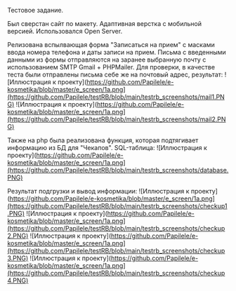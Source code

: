 Тестовое задание.

Был сверстан сайт по макету. Адаптивная верстка с мобильной версией. Использовался Open Server.

Релизована вспылвающая форма "Записаться на прием" с масками ввода номера телефона и даты записи на прием.
Письма с введенными данными из формы отправляются на заранее выбранную почту с использованием SMTP Gmail + PHPMailer.
Для проверки, в качестве теста были отправлены письма себе же на почтовый адрес, результат:
![Иллюстрация к проекту](https://github.com/Papilele/e-kosmetika/blob/master/e_screen/1a.png](https://github.com/Papilele/testRB/blob/main/testrb_screenshots/mail1.PNG)
![Иллюстрация к проекту](https://github.com/Papilele/e-kosmetika/blob/master/e_screen/1a.png](https://github.com/Papilele/testRB/blob/main/testrb_screenshots/mail2.PNG)

Также на php была реализована функция, которая подтягивает информацию из БД для "Чекапов".
SQL-таблица:
![Иллюстрация к проекту](https://github.com/Papilele/e-kosmetika/blob/master/e_screen/1a.png](https://github.com/Papilele/testRB/blob/main/testrb_screenshots/database.PNG)

Результат подгрузки и вывод информации:
![Иллюстрация к проекту](https://github.com/Papilele/e-kosmetika/blob/master/e_screen/1a.png](https://github.com/Papilele/testRB/blob/main/testrb_screenshots/checkup1.PNG)
![Иллюстрация к проекту](https://github.com/Papilele/e-kosmetika/blob/master/e_screen/1a.png](https://github.com/Papilele/testRB/blob/main/testrb_screenshots/checkup2.PNG)
![Иллюстрация к проекту](https://github.com/Papilele/e-kosmetika/blob/master/e_screen/1a.png](https://github.com/Papilele/testRB/blob/main/testrb_screenshots/checkup3.PNG)
![Иллюстрация к проекту](https://github.com/Papilele/e-kosmetika/blob/master/e_screen/1a.png](https://github.com/Papilele/testRB/blob/main/testrb_screenshots/checkup4.PNG)

